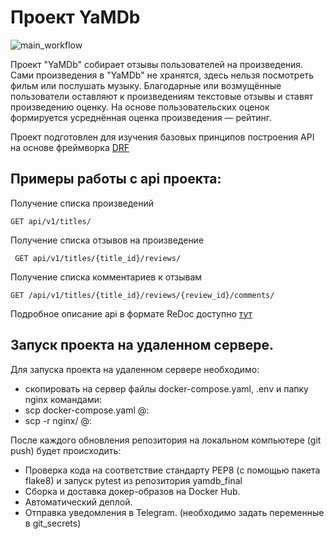 # Проект YaMDb
![main_workflow](https://github.com/Petro2561/yamdb_final/actions/workflows/yamdb_workflow.yml/badge.svg)


Проект "YaMDb" собирает отзывы пользователей на произведения.
Сами произведения в "YaMDb" не хранятся, здесь нельзя посмотреть фильм или послушать музыку.
Благодарные или возмущённые пользователи оставляют к произведениям текстовые отзывы и ставят произведению оценку.
На основе пользовательских оценок формируется усреднённая оценка произведения — рейтинг.

Проект подготовлен для изучения базовых принципов построения
API на основе фреймворка [DRF]

## Примеры работы с api проекта:

Получение списка произведений

```
GET api/v1/titles/
```

Получение списка отзывов на произведение

```
 GET api/v1/titles/{title_id}/reviews/
```

Получение списка комментариев к отзывам

```
GET /api/v1/titles/{title_id}/reviews/{review_id}/comments/
```

Подробное описание api в формате ReDoc доступно [тут]

[DRF]: <https://www.django-rest-framework.org/>
[тут]: <http://127.0.0.1:8000/redoc/>

## Запуск проекта на удаленном сервере.
Для запуска проекта на удаленном сервере необходимо:
- скопировать на сервер файлы docker-compose.yaml, .env и папку nginx командами:
- scp docker-compose.yaml  <user>@<server-ip>:
- scp -r nginx/ <user>@<server-ip>:

После каждого обновления репозитория на локальном компьютере (git push) будет происходить:
- Проверка кода на соответствие стандарту PEP8 (с помощью пакета flake8) и запуск pytest из репозитория yamdb_final
- Сборка и доставка докер-образов на Docker Hub.
- Автоматический деплой.
- Отправка уведомления в Telegram. (необходимо задать переменные в git_secrets)
